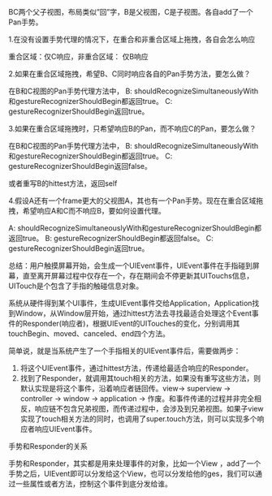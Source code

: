 BC两个父子视图，布局类似”回”字，B是父视图，C是子视图。各自add了一个Pan手势。

1.在没有设置手势代理的情况下，在重合和非重合区域上拖拽，各自会怎么响应

重合区域：仅C响应，非重合区域： 仅B响应


2.如果在重合区域拖拽，希望B、C同时响应各自的Pan手势方法，要怎么做？

在B和C视图的Pan手势代理方法中，
B: shouldRecognizeSimultaneouslyWith和gestureRecognizerShouldBegin都返回true。
C: gestureRecognizerShouldBegin返回true。


3.如果在重合区域拖拽时，只希望响应B的Pan，而不响应C的Pan，要怎么做？

在B和C视图的Pan手势代理方法中，
B: shouldRecognizeSimultaneouslyWith和gestureRecognizerShouldBegin都返回true。
C: gestureRecognizerShouldBegin返回false。

或者重写B的hittest方法，返回self


4.假设A还有一个frame更大的父视图A，其也有一个Pan手势。现在在重合区域拖拽，希望响应A和C而不响应B，要如何设置代理。

A: shouldRecognizeSimultaneouslyWith和gestureRecognizerShouldBegin都返回true。
B: gestureRecognizerShouldBegin都返回false。
C: gestureRecognizerShouldBegin返回true。



总结：用户触摸屏幕开始，会生成一个UIEvent事件，UIEvent事件在手指碰到屏幕，直至离开屏幕过程中仅存在一个，存在期间会不停更新其UITouchs信息，UITouch是个包含了手指的触碰信息对象。 

系统从硬件得到某个UI事件，生成UIEvent事件交给Application，Application找到Window，从Window层开始，通过hittest方法去寻找最适合处理这个Event事件的Responder(响应者)，根据UIEvent的UITouches的变化，分别调用其touchBegin、moved、canceled、end四个方法。

简单说，就是当系统产生了一个手指相关的UIEvent事件后，需要做两步：
1. 将这个UIEvent事件，通过hittest方法，传递给最适合响应的Responder。 
2. 找到了Responder，就调用其touch相关的方法，如果没有重写这些方法，则默认实现是将这个事件，沿着响应者链回传。view-> superview -> controller -> window -> application -> 作废。和事件传递的过程并非完全相反，响应链不包含兄弟视图，而传递过程中，会涉及到兄弟视图。如果子view实现了touch相关方法的同时，也调用了super.touch方法，则可以实现多个响应者响应UIEvent事件。


手势和Responder的关系

手势和Responder，其实都是用来处理事件的对象，比如一个View ，add了一个手势之后，UIEvent即可以分发给这个View，也可以分发给他的ges，我们可以通过一些属性或者方法，控制这个事件到底分发给谁。

